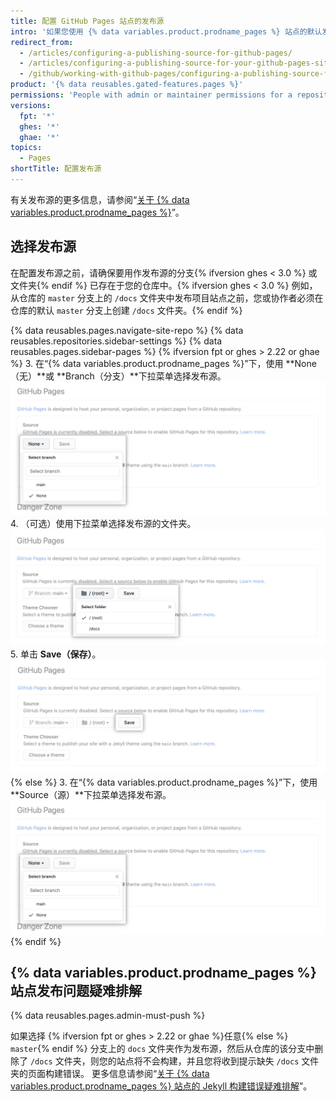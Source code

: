 ```yaml
---
title: 配置 GitHub Pages 站点的发布源
intro: '如果您使用 {% data variables.product.prodname_pages %} 站点的默认发布源，您的站点将自动发布。 您也可以从不同的分支或文件夹发布{% ifversion ghes < 3.0 %}项目{% endif %}站点。'
redirect_from:
  - /articles/configuring-a-publishing-source-for-github-pages/
  - /articles/configuring-a-publishing-source-for-your-github-pages-site
  - /github/working-with-github-pages/configuring-a-publishing-source-for-your-github-pages-site
product: '{% data reusables.gated-features.pages %}'
permissions: 'People with admin or maintainer permissions for a repository can configure a publishing source for a {% data variables.product.prodname_pages %} site.'
versions:
  fpt: '*'
  ghes: '*'
  ghae: '*'
topics:
  - Pages
shortTitle: 配置发布源
---
```


有关发布源的更多信息，请参阅“[关于 {% data variables.product.prodname_pages %}](/articles/about-github-pages#publishing-sources-for-github-pages-sites)”。

## 选择发布源

在配置发布源之前，请确保要用作发布源的分支{% ifversion ghes < 3.0 %} 或文件夹{% endif %} 已存在于您的仓库中。{% ifversion ghes < 3.0 %} 例如，从仓库的 `master` 分支上的 `/docs` 文件夹中发布项目站点之前，您或协作者必须在仓库的默认 `master` 分支上创建 `/docs` 文件夹。{% endif %}

{% data reusables.pages.navigate-site-repo %}
{% data reusables.repositories.sidebar-settings %}
{% data reusables.pages.sidebar-pages %}
{% ifversion fpt or ghes > 2.22 or ghae %}
3. 在“{% data variables.product.prodname_pages %}”下，使用 **None（无）**或 **Branch（分支）**下拉菜单选择发布源。 ![用于选择发布源的下拉菜单](/assets/images/help/pages/publishing-source-drop-down.png)
4. （可选）使用下拉菜单选择发布源的文件夹。 ![用于选择发布源文件夹的下拉菜单](/assets/images/help/pages/publishing-source-folder-drop-down.png)
5. 单击 **Save（保存）**。 ![Button to save changes to publishing source settings](/assets/images/help/pages/publishing-source-save.png){% else %}
3. 在“{% data variables.product.prodname_pages %}”下，使用 **Source（源）**下拉菜单选择发布源。 ![用于选择发布源的下拉菜单](/assets/images/help/pages/publishing-source-drop-down.png)
{% endif %}

## {% data variables.product.prodname_pages %} 站点发布问题疑难排解

{% data reusables.pages.admin-must-push %}

如果选择 {% ifversion fpt or ghes > 2.22 or ghae %}任意{% else %} `master`{% endif %} 分支上的 `docs` 文件夹作为发布源，然后从仓库的该分支中删除了 `/docs` 文件夹，则您的站点将不会构建，并且您将收到提示缺失 `/docs` 文件夹的页面构建错误。 更多信息请参阅“[关于 {% data variables.product.prodname_pages %} 站点的 Jekyll 构建错误疑难排解](/articles/troubleshooting-jekyll-build-errors-for-github-pages-sites#missing-docs-folder)”。

